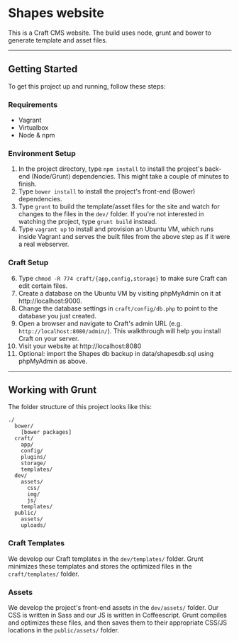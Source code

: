 # Shapes website

This is a Craft CMS website. The build uses node, grunt and bower to generate template and asset files.

- - -

## Getting Started

To get this project up and running, follow these steps:

### Requirements
* Vagrant
* Virtualbox
* Node & npm

### Environment Setup

1. In the project directory, type `npm install` to install the project's back-end (Node/Grunt) dependencies. This might take a couple of minutes to finish.
2. Type `bower install` to install the project's front-end (Bower) dependencies.
3. Type `grunt` to build the template/asset files for the site and watch for changes to the files in the `dev/` folder. If you're not interested in watching the project, type `grunt build` instead.
4. Type `vagrant up` to install and provision an Ubuntu VM, which runs inside Vagrant and serves the built files from the above step as if it were a real webserver.

### Craft Setup

6. Type `chmod -R 774 craft/{app,config,storage}` to make sure Craft can edit certain files.
7. Create a database on the Ubuntu VM by visiting phpMyAdmin on it at http://localhost:9000.
8. Change the database settings in `craft/config/db.php` to point to the database you just created.
9. Open a browser and navigate to Craft's admin URL (e.g. `http://localhost:8080/admin/`). This walkthrough will help you install Craft on your server.
10. Visit your website at http://localhost:8080
11. Optional: import the Shapes db backup in data/shapesdb.sql using phpMyAdmin as above.

- - -

## Working with Grunt

The folder structure of this project looks like this:

    ./
      bower/
        [bower packages]
      craft/
        app/
        config/
        plugins/
        storage/
        templates/
      dev/
        assets/
          css/
          img/
          js/
        templates/
      public/
        assets/
        uploads/

### Craft Templates

We develop our Craft templates in the `dev/templates/` folder. Grunt minimizes these templates and stores the optimized files in the `craft/templates/` folder.

### Assets

We develop the project's front-end assets in the `dev/assets/` folder. Our CSS is written in Sass and our JS is written in Coffeescript. Grunt compiles and optimizes these files, and then saves them to their appropriate CSS/JS locations in the `public/assets/` folder.